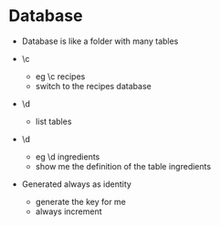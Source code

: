 # Database

- Database is like a folder with many tables
- \c <db-name>
  - eg \c recipes
  - switch to the recipes database
- \d
  - list tables
- \d <table-name>
  - eg \d ingredients
  - show me the definition of the table ingredients

- Generated always as identity
  - generate the key for me
  - always increment